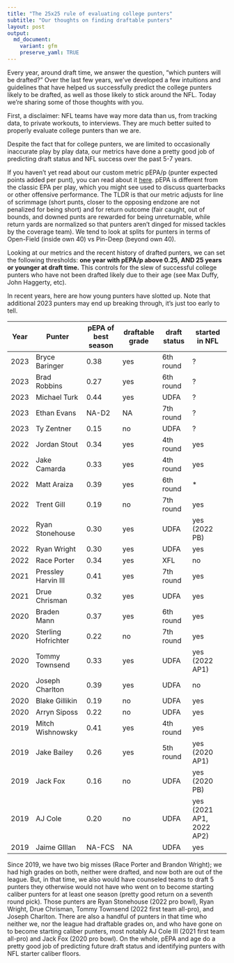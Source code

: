 ```yaml
---
title: "The 25x25 rule of evaluating college punters"
subtitle: "Our thoughts on finding draftable punters"
layout: post
output:
  md_document:
    variant: gfm
    preserve_yaml: TRUE
---
```

Every year, around draft time, we answer the question, “which punters will be drafted?” Over the last few years, we’ve developed a few intuitions and guidelines that have helped us successfully predict the college punters likely to be drafted, as well as those likely to stick around the NFL. Today we’re sharing some of those thoughts with you.

First, a disclaimer: NFL teams have way more data than us, from tracking data, to private workouts, to interviews. They are much better suited to properly evaluate college punters than we are. 

Despite the fact that for college punters, we are limited to occasionally inaccurate play by play data, our metrics have done a pretty good job of predicting draft status and NFL success over the past 5-7 years.

If you haven’t yet read about our custom metric pEPA/p (punter expected points added per punt), you can read about it [here](https://puntalytics.github.io/metrics.html). pEPA is different from the classic EPA per play, which you might see used to discuss quarterbacks or other offensive performance. The TLDR is that our metric adjusts for line of scrimmage (short punts, closer to the opposing endzone are not penalized for being short) and for return outcome (fair caught, out of bounds, and downed punts are rewarded for being unreturnable, while return yards are normalized so that punters aren’t dinged for missed tackles by the coverage team). We tend to look at splits for punters in terms of Open-Field (inside own 40) vs Pin-Deep (beyond own 40).

Looking at our metrics and the recent history of drafted punters, we can set the following thresholds: **one year with pEPA/p above 0.25, AND 25 years or younger at draft time.** This controls for the slew of successful college punters who have not been drafted likely due to their age (see Max Duffy, John Haggerty, etc).

In recent years, here are how young punters have slotted up. Note that additional 2023 punters may end up breaking through, it’s just too early to tell.

| Year | Punter              | pEPA of best season | draftable grade | draft status | started in NFL           |
|------|---------------------|---------------------|-----------------|--------------|--------------------------|
| 2023 | Bryce Baringer      | 0.38                | yes             | 6th round    | ?                        |
| 2023 | Brad Robbins        | 0.27                | yes             | 6th round    | ?                        |
| 2023 | Michael Turk        | 0.44                | yes             | UDFA         | ?                        |
| 2023 | Ethan Evans         | NA-D2               | NA              | 7th round    | ?                        |
| 2023 | Ty Zentner          | 0.15                | no              | UDFA         | ?                        |
| 2022 | Jordan Stout        | 0.34                | yes             | 4th round    | yes                      |
| 2022 | Jake Camarda        | 0.33                | yes             | 4th round    | yes                      |
| 2022 | Matt Araiza         | 0.39                | yes             | 6th round    | *                        |
| 2022 | Trent Gill          | 0.19                | no              | 7th round    | yes                      |
| 2022 | Ryan Stonehouse     | 0.30                | yes             | UDFA         | yes (2022 PB)            |
| 2022 | Ryan Wright         | 0.30                | yes             | UDFA         | yes                      |
| 2022 | Race Porter         | 0.34                | yes             | XFL          | no                       |
| 2021 | Pressley Harvin III | 0.41                | yes             | 7th round    | yes                      |
| 2021 | Drue Chrisman       | 0.32                | yes             | UDFA         | yes                      |
| 2020 | Braden Mann         | 0.37                | yes             | 6th round    | yes                      |
| 2020 | Sterling Hofrichter | 0.22                | no              | 7th round    | yes                      |
| 2020 | Tommy Townsend      | 0.33                | yes             | UDFA         | yes (2022 AP1)           |
| 2020 | Joseph Charlton     | 0.39                | yes             | UDFA         | no                       |
| 2020 | Blake Gillikin      | 0.19                | no              | UDFA         | yes                      |
| 2020 | Arryn Siposs        | 0.22                | no              | UDFA         | yes                      |
| 2019 | Mitch Wishnowsky    | 0.41                | yes             | 4th round    | yes                      |
| 2019 | Jake Bailey         | 0.26                | yes             | 5th round    | yes (2020 AP1)           |
| 2019 | Jack Fox            | 0.16                | no              | UDFA         | yes (2020 PB)            |
| 2019 | AJ Cole             | 0.20                | no              | UDFA         | yes (2021 AP1, 2022 AP2) |
| 2019 | Jaime GIllan        | NA-FCS              | NA              | UDFA         | yes                      |

Since 2019, we have two big misses (Race Porter and Brandon Wright); we had high grades on both, neither were drafted, and now both are out of the league. But, in that time, we also would have counseled teams to draft 5 punters they otherwise would not have who went on to become starting caliber punters for at least one season (pretty good return on a seventh round pick). Those punters are Ryan Stonehouse (2022 pro bowl), Ryan Wright, Drue Chrisman, Tommy Townsend (2022 first team all-pro), and Joseph Charlton. There are also a handful of punters in that time who neither we, nor the league had draftable grades on, and who have gone on to become starting caliber punters, most notably AJ Cole III (2021 first team all-pro) and Jack Fox (2020 pro bowl). On the whole, pEPA and age do a pretty good job of predicting future draft status and identifying punters with NFL starter caliber floors.

